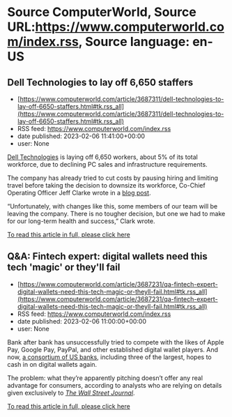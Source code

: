 # Source ComputerWorld, Source URL:https://www.computerworld.com/index.rss, Source language: en-US

## Dell Technologies to lay off 6,650 staffers
 - [https://www.computerworld.com/article/3687311/dell-technologies-to-lay-off-6650-staffers.html#tk.rss_all](https://www.computerworld.com/article/3687311/dell-technologies-to-lay-off-6650-staffers.html#tk.rss_all)
 - RSS feed: https://www.computerworld.com/index.rss
 - date published: 2023-02-06 11:41:00+00:00
 - user: None

<article>
	<section class="page">
<p><a href="https://www.computerworld.com/article/3117630/the-new-dell-technologies-6-things-you-need-to-know.html">Dell Technologies</a> is laying off 6,650 workers, about 5% of its total workforce, due to declining PC sales and infrastructure requirements.</p><p>The company has already tried to cut costs by pausing hiring and limiting travel before taking the decision to downsize its workforce, Co-Chief Operating Officer Jeff Clarke wrote in a <a href="https://www.dell.com/en-us/blog/preparing-for-the-road-ahead/" rel="nofollow">blog post</a>.</p><p>“Unfortunately, with changes like this, some members of our team will be leaving the company. There is no tougher decision, but one we had to make for our long-term health and success,” Clark wrote.</p><p class="jumpTag"><a href="https://www.computerworld.com/article/3687311/dell-technologies-to-lay-off-6650-staffers.html#jump">To read this article in full, please click here</a></p></section></article>

## Q&A: Fintech expert: digital wallets need this tech 'magic' or they'll fail
 - [https://www.computerworld.com/article/3687231/qa-fintech-expert-digital-wallets-need-this-tech-magic-or-theyll-fail.html#tk.rss_all](https://www.computerworld.com/article/3687231/qa-fintech-expert-digital-wallets-need-this-tech-magic-or-theyll-fail.html#tk.rss_all)
 - RSS feed: https://www.computerworld.com/index.rss
 - date published: 2023-02-06 11:00:00+00:00
 - user: None

<article>
	<section class="page">
<p>Bank after bank has unsuccessfully tried to compete with the likes of Apple Pay, Google Pay, PayPal, and other established digital wallet players. And now, <a href="https://www.computerworld.com/article/3686101/big-banks-proposed-digital-wallet-payment-system-likely-to-fail.html">a consortium of US banks</a>, including three of the largest, hopes to cash in on digital wallets again.</p><p>The problem: what they’re apparently pitching doesn’t offer any real advantage for consumers, according to analysts who are relying on details given exclusively to <em><a href="https://www.wsj.com/articles/banks-plan-payment-wallet-to-compete-with-paypal-apple-pay-11674433472?st=wr0jscn1pjpejc3&amp;reflink=desktopwebshare_permalink" rel="nofollow noopener" target="_blank">The Wall Street Journal</a></em>.</p><p class="jumpTag"><a href="https://www.computerworld.com/article/3687231/qa-fintech-expert-digital-wallets-need-this-tech-magic-or-theyll-fail.html#jump">To read this article in full, please click here</a></p></section></article>
